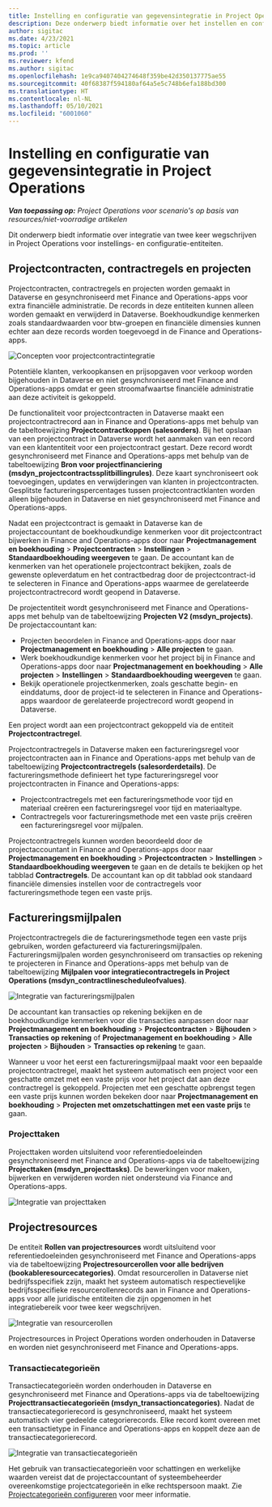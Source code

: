 ```yaml
---
title: Instelling en configuratie van gegevensintegratie in Project Operations
description: Deze onderwerp biedt informatie over het instellen en configureren van 'Twee keer wegschrijven'-kaarten in Project Operations.
author: sigitac
ms.date: 4/23/2021
ms.topic: article
ms.prod: ''
ms.reviewer: kfend
ms.author: sigitac
ms.openlocfilehash: 1e9ca9407404274648f359be42d350137775ae55
ms.sourcegitcommit: 40f68387f594180af64a5e5c748b6efa188bd300
ms.translationtype: HT
ms.contentlocale: nl-NL
ms.lasthandoff: 05/10/2021
ms.locfileid: "6001060"
---
```

# <a name="project-operations-setup-and-configuration-data-integration"></a>Instelling en configuratie van gegevensintegratie in Project Operations

_**Van toepassing op:** Project Operations voor scenario's op basis van resources/niet-voorradige artikelen_

Dit onderwerp biedt informatie over integratie van twee keer wegschrijven in Project Operations voor instellings- en configuratie-entiteiten.

## <a name="project-contracts-contract-lines-and-projects"></a>Projectcontracten, contractregels en projecten

Projectcontracten, contractregels en projecten worden gemaakt in Dataverse en gesynchroniseerd met Finance and Operations-apps voor extra financiële administratie. De records in deze entiteiten kunnen alleen worden gemaakt en verwijderd in Dataverse. Boekhoudkundige kenmerken zoals standaardwaarden voor btw-groepen en financiële dimensies kunnen echter aan deze records worden toegevoegd in de Finance and Operations-apps.

  ![Concepten voor projectcontractintegratie](./media/1ProjectContract.jpg)

Potentiële klanten, verkoopkansen en prijsopgaven voor verkoop worden bijgehouden in Dataverse en niet gesynchroniseerd met Finance and Operations-apps omdat er geen stroomafwaartse financiële administratie aan deze activiteit is gekoppeld.

De functionaliteit voor projectcontracten in Dataverse maakt een projectcontractrecord aan in Finance and Operations-apps met behulp van de tabeltoewijzing **Projectcontractkoppen (salesorders)**. Bij het opslaan van een projectcontract in Dataverse wordt het aanmaken van een record van een klantentiteit voor een projectcontract gestart. Deze record wordt gesynchroniseerd met Finance and Operations-apps met behulp van de tabeltoewijzing **Bron voor projectfinanciering (msdyn\_projectcontractssplitbillingrules)**. Deze kaart synchroniseert ook toevoegingen, updates en verwijderingen van klanten in projectcontracten. Gesplitste factureringspercentages tussen projectcontractklanten worden alleen bijgehouden in Dataverse en niet gesynchroniseerd met Finance and Operations-apps.

Nadat een projectcontract is gemaakt in Dataverse kan de projectaccountant de boekhoudkundige kenmerken voor dit projectcontract bijwerken in Finance and Operations-apps door naar **Projectmanagement en boekhouding** > **Projectcontracten** > **Instellingen** > **Standaardboekhouding weergeven** te gaan. De accountant kan de kenmerken van het operationele projectcontract bekijken, zoals de gewenste opleverdatum en het contractbedrag door de projectcontract-id te selecteren in Finance and Operations-apps waarmee de gerelateerde projectcontractrecord wordt geopend in Dataverse.

De projectentiteit wordt gesynchroniseerd met Finance and Operations-apps met behulp van de tabeltoewijzing **Projecten V2 (msdyn\_projects)**. De projectaccountant kan:

  - Projecten beoordelen in Finance and Operations-apps door naar **Projectmanagement en boekhouding** > **Alle projecten** te gaan. 
  - Werk boekhoudkundige kenmerken voor het project bij in Finance and Operations-apps door naar **Projectmanagement en boekhouding** > **Alle projecten** > **Instellingen** > **Standaardboekhouding weergeven** te gaan.  
  - Bekijk operationele projectkenmerken, zoals geschatte begin- en einddatums, door de project-id te selecteren in Finance and Operations-apps waardoor de gerelateerde projectrecord wordt geopend in Dataverse.

Een project wordt aan een projectcontract gekoppeld via de entiteit **Projectcontractregel**.

Projectcontractregels in Dataverse maken een factureringsregel voor projectcontracten aan in Finance and Operations-apps met behulp van de tabeltoewijzing **Projectcontractregels (salesorderdetails)**. De factureringsmethode definieert het type factureringsregel voor projectcontracten in Finance and Operations-apps:

  - Projectcontractregels met een factureringsmethode voor tijd en materiaal creëren een factureringsregel voor tijd en materiaaltype.
  - Contractregels voor factureringsmethode met een vaste prijs creëren een factureringsregel voor mijlpalen.

Projectcontractregels kunnen worden beoordeeld door de projectaccountant in Finance and Operations-apps door naar **Projectmanagement en boekhouding** > **Projectcontracten** > **Instellingen** > **Standaardboekhouding weergeven** te gaan en de details te bekijken op het tabblad **Contractregels**. De accountant kan op dit tabblad ook standaard financiële dimensies instellen voor de contractregels voor factureringsmethode tegen een vaste prijs.

## <a name="billing-milestones"></a>Factureringsmijlpalen

Projectcontractregels die de factureringsmethode tegen een vaste prijs gebruiken, worden gefactureerd via factureringsmijlpalen. Factureringsmijlpalen worden gesynchroniseerd om transacties op rekening te projecteren in Finance and Operations-apps met behulp van de tabeltoewijzing **Mijlpalen voor integratiecontractregels in Project Operations (msdyn\_contractlinescheduleofvalues)**.

  ![Integratie van factureringsmijlpalen](./media/2Milestones.jpg)

De accountant kan transacties op rekening bekijken en de boekhoudkundige kenmerken voor die transacties aanpassen door naar **Projectmanagement en boekhouding** > **Projectcontracten** > **Bijhouden** > **Transacties op rekening** of **Projectmanagement en boekhouding** > **Alle projecten** > **Bijhouden** > **Transacties op rekening** te gaan.

Wanneer u voor het eerst een factureringsmijlpaal maakt voor een bepaalde projectcontractregel, maakt het systeem automatisch een project voor een geschatte omzet met een vaste prijs voor het project dat aan deze contractregel is gekoppeld. Projecten met een geschatte opbrengst tegen een vaste prijs kunnen worden bekeken door naar **Projectmanagement en boekhouding** > **Projecten met omzetschattingen met een vaste prijs** te gaan.

### <a name="project-tasks"></a>Projecttaken

Projecttaken worden uitsluitend voor referentiedoeleinden gesynchroniseerd met Finance and Operations-apps via de tabeltoewijzing **Projecttaken (msdyn\_projecttasks)**. De bewerkingen voor maken, bijwerken en verwijderen worden niet ondersteund via Finance and Operations-apps.

  ![Integratie van projecttaken](./media/3Tasks.jpg)

## <a name="project-resources"></a>Projectresources

De entiteit **Rollen van projectresources** wordt uitsluitend voor referentiedoeleinden gesynchroniseerd met Finance and Operations-apps via de tabeltoewijzing **Projectresourcerollen voor alle bedrijven (bookableresourcecategories)**. Omdat resourcerollen in Dataverse niet bedrijfsspecifiek zzijn, maakt het systeem automatisch respectievelijke bedrijfsspecifieke resourcerollenrecords aan in Finance and Operations-apps voor alle juridische entiteiten die zijn opgenomen in het integratiebereik voor twee keer wegschrijven.

![Integratie van resourcerollen](./media/5Resources.jpg)

Projectresources in Project Operations worden onderhouden in Dataverse en worden niet gesynchroniseerd met Finance and Operations-apps.

### <a name="transaction-categories"></a>Transactiecategorieën

Transactiecategorieën worden onderhouden in Dataverse en gesynchroniseerd met Finance and Operations-apps via de tabeltoewijzing **Projecttransactiecategorieën (msdyn\_transactioncategories)**. Nadat de transactiecategorierecord is gesynchroniseerd, maakt het systeem automatisch vier gedeelde categorierecords. Elke record komt overeen met een transactietype in Finance and Operations-apps en koppelt deze aan de transactiecategorierecord.

![Integratie van transactiecategorieën](./media/4TransactionCategories.jpg)

Het gebruik van transactiecategorieën voor schattingen en werkelijke waarden vereist dat de projectaccountant of systeembeheerder overeenkomstige projectcategorieën in elke rechtspersoon maakt. Zie [Projectcategorieën configureren](../project-accounting/configure-project-categories.md) voor meer informatie.
